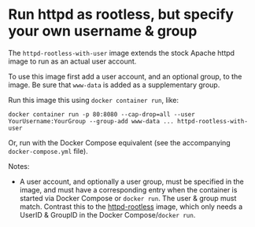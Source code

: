 # Run httpd as rootless, but specify your own username & group

The `httpd-rootless-with-user` image extends the stock Apache httpd image to
run as an actual user account.

To use this image first add a user account, and an optional group, to the image.
Be sure that `www-data` is added as a supplementary group.

Run this image this using `docker container run`, like:

    docker container run -p 80:8080 --cap-drop=all --user YourUsername:YourGroup --group-add www-data ... httpd-rootless-with-user

Or, run with the Docker Compose equivalent (see the accompanying `docker-compose.yml` file).

Notes:

* A user account, and optionally a user group, must be specified in the image,
  and must have a corresponding entry when the container is started via Docker
  Compose or `docker run`. The user & group must match.  Contrast this to the
  [httpd-rootless][1] image, which only needs a UserID & GroupID in the Docker
  Compose/`docker run`.

[1]: https://github.com/NERSC/spin-recipes/tree/master/httpd-rootless
